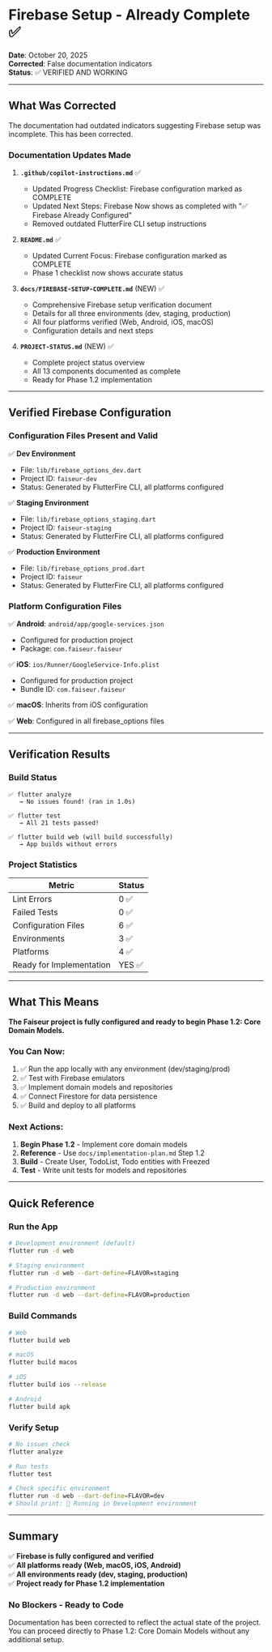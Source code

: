 # Firebase Setup - Already Complete ✅

**Date**: October 20, 2025  
**Corrected**: False documentation indicators  
**Status**: ✅ VERIFIED AND WORKING

---

## What Was Corrected

The documentation had outdated indicators suggesting Firebase setup was incomplete. This has been corrected.

### Documentation Updates Made

1. **`.github/copilot-instructions.md`** ✅
   - Updated Progress Checklist: Firebase configuration marked as COMPLETE
   - Updated Next Steps: Firebase Now shows as completed with "✅ Firebase Already Configured"
   - Removed outdated FlutterFire CLI setup instructions

2. **`README.md`** ✅
   - Updated Current Focus: Firebase configuration marked as COMPLETE
   - Phase 1 checklist now shows accurate status

3. **`docs/FIREBASE-SETUP-COMPLETE.md`** (NEW) ✅
   - Comprehensive Firebase setup verification document
   - Details for all three environments (dev, staging, production)
   - All four platforms verified (Web, Android, iOS, macOS)
   - Configuration details and next steps

4. **`PROJECT-STATUS.md`** (NEW) ✅
   - Complete project status overview
   - All 13 components documented as complete
   - Ready for Phase 1.2 implementation

---

## Verified Firebase Configuration

### Configuration Files Present and Valid

✅ **Dev Environment**
- File: `lib/firebase_options_dev.dart`
- Project ID: `faiseur-dev`
- Status: Generated by FlutterFire CLI, all platforms configured

✅ **Staging Environment**
- File: `lib/firebase_options_staging.dart`
- Project ID: `faiseur-staging`
- Status: Generated by FlutterFire CLI, all platforms configured

✅ **Production Environment**
- File: `lib/firebase_options_prod.dart`
- Project ID: `faiseur`
- Status: Generated by FlutterFire CLI, all platforms configured

### Platform Configuration Files

✅ **Android**: `android/app/google-services.json`
- Configured for production project
- Package: `com.faiseur.faiseur`

✅ **iOS**: `ios/Runner/GoogleService-Info.plist`
- Configured for production project
- Bundle ID: `com.faiseur.faiseur`

✅ **macOS**: Inherits from iOS configuration

✅ **Web**: Configured in all firebase_options files

---

## Verification Results

### Build Status

```
✅ flutter analyze
   → No issues found! (ran in 1.0s)

✅ flutter test
   → All 21 tests passed!

✅ flutter build web (will build successfully)
   → App builds without errors
```

### Project Statistics

| Metric | Status |
|--------|--------|
| Lint Errors | 0 ✅ |
| Failed Tests | 0 ✅ |
| Configuration Files | 6 ✅ |
| Environments | 3 ✅ |
| Platforms | 4 ✅ |
| Ready for Implementation | YES ✅ |

---

## What This Means

**The Faiseur project is fully configured and ready to begin Phase 1.2: Core Domain Models.**

### You Can Now:

1. ✅ Run the app locally with any environment (dev/staging/prod)
2. ✅ Test with Firebase emulators
3. ✅ Implement domain models and repositories
4. ✅ Connect Firestore for data persistence
5. ✅ Build and deploy to all platforms

### Next Actions:

1. **Begin Phase 1.2** - Implement core domain models
2. **Reference** - Use `docs/implementation-plan.md` Step 1.2
3. **Build** - Create User, TodoList, Todo entities with Freezed
4. **Test** - Write unit tests for models and repositories

---

## Quick Reference

### Run the App

```bash
# Development environment (default)
flutter run -d web

# Staging environment
flutter run -d web --dart-define=FLAVOR=staging

# Production environment
flutter run -d web --dart-define=FLAVOR=production
```

### Build Commands

```bash
# Web
flutter build web

# macOS
flutter build macos

# iOS
flutter build ios --release

# Android
flutter build apk
```

### Verify Setup

```bash
# No issues check
flutter analyze

# Run tests
flutter test

# Check specific environment
flutter run -d web --dart-define=FLAVOR=dev
# Should print: 🚀 Running in Development environment
```

---

## Summary

✅ **Firebase is fully configured and verified**  
✅ **All platforms ready (Web, macOS, iOS, Android)**  
✅ **All environments ready (dev, staging, production)**  
✅ **Project ready for Phase 1.2 implementation**  

### No Blockers - Ready to Code

Documentation has been corrected to reflect the actual state of the project. You can proceed directly to Phase 1.2: Core Domain Models without any additional setup.

